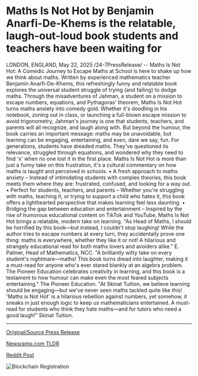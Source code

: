 # Maths Is Not Hot by Benjamin Anarfi-De-Khems is the relatable, laugh-out-loud book students and teachers have been waiting for

LONDON, ENGLAND, May 22, 2025 /24-7PressRelease/ -- Maths Is Not Hot: A Comedic Journey to Escape Maths at School is here to shake up how we think about maths. Written by experienced mathematics teacher Benjamin Anarfi-De-Khems, this refreshingly funny and relatable book explores the universal student struggle of trying (and failing) to dodge maths.  Through the misadventures of Jahman, a student on a mission to escape numbers, equations, and Pythagoras' theorem, Maths Is Not Hot turns maths anxiety into comedy gold. Whether it's doodling in his notebook, zoning out in class, or launching a full-blown escape mission to avoid trigonometry, Jahman's journey is one that students, teachers, and parents will all recognize, and laugh along with.  But beyond the humour, the book carries an important message: maths may be unavoidable, but learning can be engaging, entertaining, and even, dare we say, fun.  For generations, students have dreaded maths. They've questioned its relevance, struggled through equations, and wondered why they need to find 'x' when no one lost it in the first place. Maths Is Not Hot is more than just a funny take on this frustration, it's a cultural commentary on how maths is taught and perceived in schools.  •	A fresh approach to maths anxiety – Instead of intimidating students with complex theories, this book meets them where they are: frustrated, confused, and looking for a way out.  •	Perfect for students, teachers, and parents – Whether you're struggling with maths, teaching it, or trying to support a child who hates it, this book offers a lighthearted perspective that makes learning feel less daunting.  •	Bridging the gap between education and entertainment – Inspired by the rise of humorous educational content on TikTok and YouTube, Maths Is Not Hot brings a relatable, modern take on learning.  "As Head of Maths, I should be horrified by this book—but instead, I couldn't stop laughing! While the author tries to escape numbers at every turn, they accidentally prove one thing: maths is everywhere, whether they like it or not! A hilarious and strangely educational read for both maths lovers and avoiders alike." E. Palmer, Head of Mathematics, NCC.  "A brilliantly witty take on every student's nightmare—maths! This book turns dread into laughter, making it a must-read for anyone who's ever stared blankly at an algebra problem. The Pioneer Education celebrates creativity in learning, and this book is a testament to how humour can make even the most feared subjects entertaining." The Pioneer Education.  "At Skinat Tuition, we believe learning should be engaging—but we've never seen maths tackled quite like this! 'Maths is Not Hot' is a hilarious rebellion against numbers, yet somehow, it sneaks in just enough logic to keep us mathematicians entertained. A must-read for students who think they hate maths—and for tutors who need a good laugh!" Skinat Tuition. 

---

[Original/Source Press Release](https://www.24-7pressrelease.com/press-release/523035/maths-is-not-hot-by-benjamin-anarfi-de-khems-is-the-relatable-laugh-out-loud-book-students-and-teachers-have-been-waiting-for)
                    

[Newsramp.com TLDR](https://newsramp.com/curated-news/maths-is-not-hot-a-comedic-take-on-escaping-math-anxiety/4483684ee2cc1e6ce6ebe05e3ef38fc0) 

 



[Reddit Post](https://www.reddit.com/r/BookNews/comments/1kt477o/maths_is_not_hot_a_comedic_take_on_escaping_math/) 



![Blockchain Registration](https://cdn.newsramp.app/24-7PressRelease/qrcode/255/22/vibeQ4MC.webp)